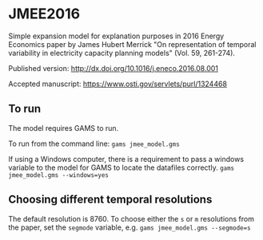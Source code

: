 # JMEE2016
Simple expansion model for explanation purposes in 2016 Energy Economics paper by James Hubert Merrick "On representation of temporal variability in electricity capacity planning models" (Vol. 59, 261-274).

Published version: http://dx.doi.org/10.1016/j.eneco.2016.08.001

Accepted manuscript: https://www.osti.gov/servlets/purl/1324468


## To run
The model requires GAMS to run.

To run from the command line:
``gams jmee_model.gms``

If using a Windows computer, there is a requirement to pass a windows variable to the model for GAMS to locate the datafiles correctly.
``gams jmee_model.gms --windows=yes``


## Choosing different temporal resolutions

The default resolution is 8760. To choose either the `s` or `m` resolutions from the paper, set the ``segmode`` variable, e.g.
``gams jmee_model.gms --segmode=s``



